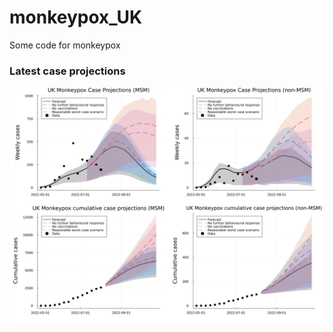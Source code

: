 # monkeypox_UK
 Some code for monkeypox

### Latest case projections
![Posterior means and 25-75% posterior probabilities](plots/case_projections_2022-08-01.png)
